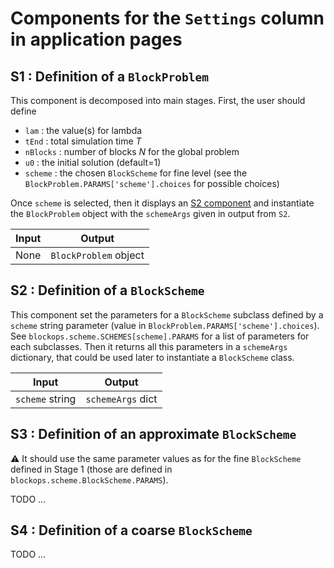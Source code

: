 # Components for the `Settings` column in application pages



## S1 : Definition of a `BlockProblem`

This component is decomposed into main stages. First, the user should define

- `lam` : the value(s) for lambda
- `tEnd` : total simulation time $T$
- `nBlocks` : number of blocks $N$ for the global problem
- `u0` : the initial solution (default=1)
- `scheme` : the chosen `BlockScheme` for fine level (see the `BlockProblem.PARAMS['scheme'].choices` for possible choices)

Once `scheme` is selected, then it displays an [S2 component](#s2--definition-of-a-blockscheme) and instantiate the `BlockProblem` object
with the `schemeArgs` given in output from `S2`.

| Input | Output |
| :---: | :----: |
| None  | `BlockProblem` object |



## S2 : Definition of a `BlockScheme`

This component set the parameters for a `BlockScheme` subclass defined by a `scheme` string parameter (value in `BlockProblem.PARAMS['scheme'].choices`). 
See `blockops.scheme.SCHEMES[scheme].PARAMS` for a list of parameters for each subclasses.
Then it returns all this parameters in a `schemeArgs` dictionary, that could be used later to instantiate a `BlockScheme` class.


| Input | Output |
| :---: | :----: |
| `scheme` string  | `schemeArgs` dict |



## S3 : Definition of an approximate `BlockScheme`

:warning: It should use the same parameter values as for the fine `BlockScheme` defined in Stage 1 (those are defined in `blockops.scheme.BlockScheme.PARAMS`). 

TODO ...


## S4 : Definition of a coarse `BlockScheme`

TODO ...

